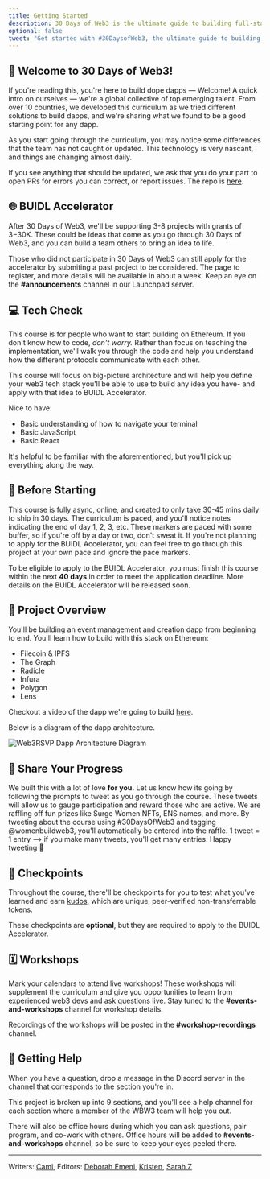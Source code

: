 ```yaml
---
title: Getting Started
description: 30 Days of Web3 is the ultimate guide to building full-stack dapps on Ethereum. Get started with our free online curriculum here.
optional: false
tweet: "Get started with #30DaysofWeb3, the ultimate guide to building full-stack dapps with @womenbuildweb3 🚀"
---
```


## 👋 Welcome to 30 Days of Web3!

If you're reading this, you're here to build dope dapps — Welcome! A quick intro on ourselves — we're a global collective of top emerging talent. From over 10 countries, we developed this curriculum as we tried different solutions to build dapps, and we're sharing what we found to be a good starting point for any dapp.

As you start going through the curriculum, you may notice some differences that the team has not caught or updated. This technology is very nascant, and things are changing almost daily.

If you see anything that should be updated, we ask that you do your part to open PRs for errors you can correct, or report issues. The repo is [here](https://github.com/womenbuildweb3/30daysofweb3.xyz).

## 🌐 BUIDL Accelerator

After 30 Days of Web3, we'll be supporting 3-8 projects with grants of $3-$30K. These could be ideas that come as you go through 30 Days of Web3, and you can build a team others to bring an idea to life.

Those who did not participate in 30 Days of Web3 can still apply for the accelerator by submiting a past project to be considered. The page to register, and more details will be available in about a week. Keep an eye on the **#announcements** channel in our Launchpad server.

## 💻 Tech Check

This course is for people who want to start building on Ethereum. If you don't know how to code, _don't worry._ Rather than focus on teaching the implementation, we'll walk you through the code and help you understand how the different protocols communicate with each other.

This course will focus on big-picture architecture and will help you define your web3 tech stack you'll be able to use to build any idea you have- and apply with that idea to BUIDL Accelerator.

Nice to have:

- Basic understanding of how to navigate your terminal
- Basic JavaScript
- Basic React

It's helpful to be familiar with the aforementioned, but you'll pick up everything along the way.

## 🚀 Before Starting

This course is fully async, online, and created to only take 30-45 mins daily to ship in 30 days. The curriculum is paced, and you'll notice notes indicating the end of day 1, 2, 3, etc. These markers are paced with some buffer, so if you're off by a day or two, don't sweat it. If you're not planning to apply for the BUIDL Accelerator, you can feel free to go through this project at your own pace and ignore the pace markers.

To be eligible to apply to the BUIDL Accelerator, you must finish this course within the next **40 days** in order to meet the application deadline. More details on the BUIDL Accelerator will be released soon.

## 👀 Project Overview

You'll be building an event management and creation dapp from beginning to end. You'll learn how to build with this stack on Ethereum:

- Filecoin & IPFS
- The Graph
- Radicle
- Infura
- Polygon
- Lens

Checkout a video of the dapp we're going to build [here](https://www.loom.com/share/c3fb24a579644feaa7510e98be37181a).

Below is a diagram of the dapp architecture.

![Web3RSVP Dapp Architecture Diagram](https://i.imgur.com/2TPbE9J.jpg)

## 🐥 Share Your Progress

We built this with a lot of love **for you.** Let us know how its going by following the prompts to tweet as you go through the course. These tweets will allow us to gauge participation and reward those who are active. We are raffling off fun prizes like Surge Women NFTs, ENS names, and more. By tweeting about the course using #30DaysOfWeb3 and tagging @womenbuildweb3, you'll automatically be entered into the raffle. 1 tweet = 1 entry --> if you make many tweets, you'll get many entries. Happy tweeting 🐥

## 🏁 Checkpoints

Throughout the course, there'll be checkpoints for you to test what you've learned and earn [kudos](https://mintkudos.xyz/), which are unique, peer-verified non-transferrable tokens.

These checkpoints are **optional**, but they are required to apply to the BUIDL Accelerator.

## 🗓 Workshops

Mark your calendars to attend live workshops! These workshops will supplement the curriculum and give you opportunities to learn from experienced web3 devs and ask questions live. Stay tuned to the **#events-and-workshops** channel for workshop details.

Recordings of the workshops will be posted in the **#workshop-recordings** channel.

## 🤚 Getting Help

When you have a question, drop a message in the Discord server in the channel that corresponds to the section you're in.

This project is broken up into 9 sections, and you'll see a help channel for each section where a member of the WBW3 team will help you out.

There will also be office hours during which you can ask questions, pair program, and co-work with others. Office hours will be added to **#events-and-workshops** channel, so be sure to keep your eyes peeled there.

---

Writers: [Cami](https://twitter.com/camiinthisthang),
Editors: [Deborah Emeni](https://twitter.com/_emeni_deborah), [Kristen](https://twitter.com/CuddleofDeath), [Sarah Z](https://twitter.com/haegeez)
